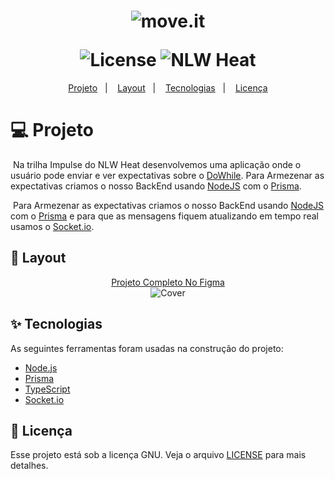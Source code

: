 <h1 align="center">
  <img alt="move.it" title="move.it" src="https://user-images.githubusercontent.com/51729214/138567994-cdabbd91-3fba-4a0d-98a3-5e52e7061595.png" />
  <p></p>
  <img alt="License" src="https://img.shields.io/static/v1?label=license&message=MIT&color=8257E5&labelColor=121229">
  <img src="https://img.shields.io/static/v1?label=NLW%20Heat&message=2021&color=8257E5&labelColor=121229" alt="NLW Heat" />
</h1>

<p align="center">
  <a href="#title">Projeto</a>&nbsp;&nbsp;&nbsp;|&nbsp;&nbsp;&nbsp; 
  <a href="#preview">Layout</a>&nbsp;&nbsp;&nbsp;|&nbsp;&nbsp;&nbsp;
  <a href="#technologies">Tecnologias</a>&nbsp;&nbsp;&nbsp;|&nbsp;&nbsp;&nbsp; 
  <a href="#license">Licença</a>
</p>

<h1 id="title">💻 Projeto</h1>

<p>&nbsp;Na trilha Impulse do NLW Heat desenvolvemos uma aplicação onde o usuário pode enviar e ver expectativas sobre o <a href="https://dowhile.io">DoWhile</a>. Para Armezenar as expectativas criamos o nosso BackEnd usando <a href="https://nodejs.org">NodeJS</a> com o <a href="https://prisma.io">Prisma</a>.</p>
<p>&nbsp;Para Armezenar as expectativas criamos o nosso BackEnd usando <a href="https://nodejs.org">NodeJS</a> com o <a href="https://prisma.io">Prisma</a> e para que as mensagens fiquem atualizando em tempo real usamos o <a href="https://socket.io">Socket.io</a>.</p>

<h2 id="preview">🔖 Layout</h2>

<div align="center">
  <a href="https://www.figma.com/file/dHRcfP1zuFY2GsCCKAKUCm/%5BNLW-Heat---Mission%3A-Impulse%5D-DoWhile2021-(Community)?node-id=2%3A3">Projeto Completo No Figma</a>
</div>

<div align="center">
  <img alt="Cover" title="Cover" src="https://user-images.githubusercontent.com/51729214/138568279-3b8f9416-adbf-465b-ae29-1232c9911172.png" />
</div>

<h2 id="technologies">✨ Tecnologias</h2>

As seguintes ferramentas foram usadas na construção do projeto:

- [Node.js](https://nodejs.org)
- [Prisma](https://prisma.io)
- [TypeScript](https://blog.rocketseat.com.br/typescript-vantagens-mitos-conceitos/)
- [Socket.io](https://socket.io)

<h2 id="license">📄 Licença</h2>

Esse projeto está sob a licença GNU. Veja o arquivo [LICENSE](LICENSE) para mais detalhes.
